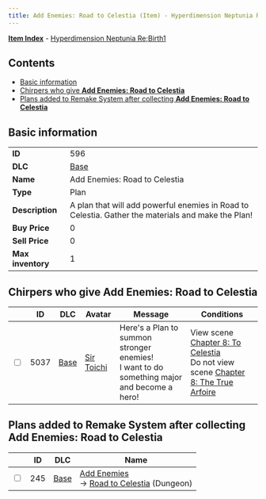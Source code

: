 ```yaml
---
title: Add Enemies: Road to Celestia (Item) - Hyperdimension Neptunia Re;Birth1
---
```


[**Item Index**](/neptunia/rb1/item/index.html) - [Hyperdimension Neptunia Re;Birth1](/neptunia/rb1)

## Contents

- [Basic information](#basic-information)
- [Chirpers who give **Add Enemies: Road to Celestia**](#chirpers-who-give-add-enemies-road-to-celestia)
- [Plans added to Remake System after collecting **Add Enemies: Road to Celestia**](#plans-added-to-remake-system-after-collecting-add-enemies-road-to-celestia)

## Basic information

|   |   |
| -- | -- |
| **ID** | 596 |
| **DLC** | [Base](/neptunia/rb1/dlc/1-base.html) |
| **Name** | Add Enemies: Road to Celestia |
| **Type** | Plan |
| **Description** | A plan that will add powerful enemies in Road to Celestia. Gather the materials and make the Plan! |
| **Buy Price** | 0 |
| **Sell Price** | 0 |
| **Max inventory** | 1 |


## Chirpers who give **Add Enemies: Road to Celestia**

|    | ID | DLC | Avatar | Message | Conditions |
| -- | -- | --- | ------ | ------- | ---------- |
| <input type="checkbox" id="rb1-chirper-event-1-5037" class="trackbox" /> | 5037 | [Base](/neptunia/rb1/dlc/1-base.html) | [Sir Toichi](/neptunia/rb1/undefined/1-220-sir-toichi.html) | Here's a Plan to summon stronger enemies!<br />I want to do something major and become a hero! | View scene [Chapter 8: To Celestia](/neptunia/rb1/scene/1-805-chapter-8-to-celestia.html)<br />Do not view scene [Chapter 8: The True Arfoire](/neptunia/rb1/scene/1-807-chapter-8-the-true-arfoire.html) |


## Plans added to Remake System after collecting **Add Enemies: Road to Celestia**

|    | ID | DLC | Name |
| -- | -- | --- | ---- |
| <input type="checkbox" id="rb1-remake-1-245" class="trackbox" /> | 245 | [Base](/neptunia/rb1/dlc/1-base.html) | [Add Enemies](/neptunia/rb1/remake/1-245-add-enemies.html)<br /> → [Road to Celestia](/neptunia/rb1/dungeon/1-25-road-to-celestia.html) (Dungeon) |
